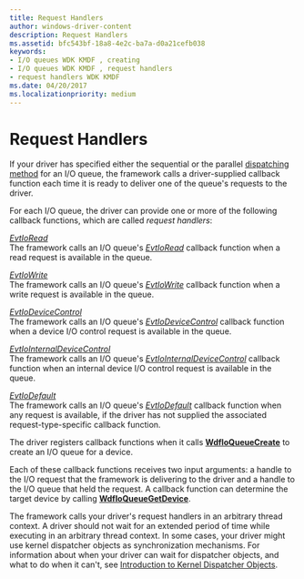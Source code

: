 ```yaml
---
title: Request Handlers
author: windows-driver-content
description: Request Handlers
ms.assetid: bfc543bf-18a8-4e2c-ba7a-d0a21cefb038
keywords:
- I/O queues WDK KMDF , creating
- I/O queues WDK KMDF , request handlers
- request handlers WDK KMDF
ms.date: 04/20/2017
ms.localizationpriority: medium
---
```


# Request Handlers





If your driver has specified either the sequential or the parallel [dispatching method](dispatching-methods-for-i-o-requests.md) for an I/O queue, the framework calls a driver-supplied callback function each time it is ready to deliver one of the queue's requests to the driver.

For each I/O queue, the driver can provide one or more of the following callback functions, which are called *request handlers*:

<a href="" id="evtioread"></a>[*EvtIoRead*](https://msdn.microsoft.com/library/windows/hardware/ff541776)  
The framework calls an I/O queue's [*EvtIoRead*](https://msdn.microsoft.com/library/windows/hardware/ff541776) callback function when a read request is available in the queue.

<a href="" id="evtiowrite"></a>[*EvtIoWrite*](https://msdn.microsoft.com/library/windows/hardware/ff541813)  
The framework calls an I/O queue's [*EvtIoWrite*](https://msdn.microsoft.com/library/windows/hardware/ff541813) callback function when a write request is available in the queue.

<a href="" id="evtiodevicecontrol"></a>[*EvtIoDeviceControl*](https://msdn.microsoft.com/library/windows/hardware/ff541758)  
The framework calls an I/O queue's [*EvtIoDeviceControl*](https://msdn.microsoft.com/library/windows/hardware/ff541758) callback function when a device I/O control request is available in the queue.

<a href="" id="evtiointernaldevicecontrol"></a>[*EvtIoInternalDeviceControl*](https://msdn.microsoft.com/library/windows/hardware/ff541768)  
The framework calls an I/O queue's [*EvtIoInternalDeviceControl*](https://msdn.microsoft.com/library/windows/hardware/ff541768) callback function when an internal device I/O control request is available in the queue.

<a href="" id="evtiodefault"></a>[*EvtIoDefault*](https://msdn.microsoft.com/library/windows/hardware/ff541757)  
The framework calls an I/O queue's [*EvtIoDefault*](https://msdn.microsoft.com/library/windows/hardware/ff541757) callback function when any request is available, if the driver has not supplied the associated request-type-specific callback function.

The driver registers callback functions when it calls [**WdfIoQueueCreate**](https://msdn.microsoft.com/library/windows/hardware/ff547401) to create an I/O queue for a device.

Each of these callback functions receives two input arguments: a handle to the I/O request that the framework is delivering to the driver and a handle to the I/O queue that held the request. A callback function can determine the target device by calling [**WdfIoQueueGetDevice**](https://msdn.microsoft.com/library/windows/hardware/ff547421).

The framework calls your driver's request handlers in an arbitrary thread context. A driver should not wait for an extended period of time while executing in an arbitrary thread context. In some cases, your driver might use kernel dispatcher objects as synchronization mechanisms. For information about when your driver can wait for dispatcher objects, and what to do when it can't, see [Introduction to Kernel Dispatcher Objects](https://msdn.microsoft.com/library/windows/hardware/ff548068).

 

 






